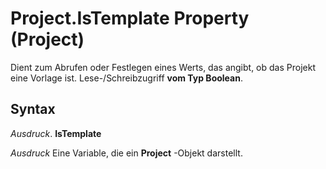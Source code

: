 
# Project.IsTemplate Property (Project)

Dient zum Abrufen oder Festlegen eines Werts, das angibt, ob das Projekt eine Vorlage ist. Lese-/Schreibzugriff  **vom Typ Boolean**.


## Syntax

 _Ausdruck_. **IsTemplate**

 _Ausdruck_ Eine Variable, die ein **Project** -Objekt darstellt.

